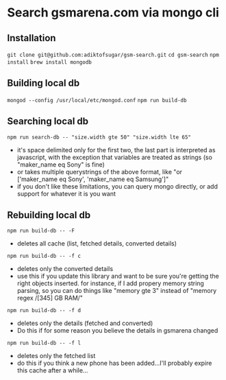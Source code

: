 Search gsmarena.com via mongo cli
===

## Installation
`git clone git@github.com:adiktofsugar/gsm-search.git`
`cd gsm-search`
`npm install`
`brew install mongodb`

## Building local db
`mongod --config /usr/local/etc/mongod.conf`
`npm run build-db`

## Searching local db
`npm run search-db -- "size.width gte 50" "size.width lte 65"`
- it's space delimited only for the first two, the last part is interpreted as javascript, with the exception that variables are treated as strings (so "maker_name eq Sony" is fine)
- or takes multiple querystrings of the above format, like "or ['maker_name eq Sony', 'maker_name eq Samsung']"
- if you don't like these limitations, you can query mongo directly, or add support for whatever it is you want

## Rebuilding local db

`npm run build-db -- -F`
- deletes all cache (list, fetched details, converted details)

`npm run build-db -- -f c`
- deletes only the converted details
- use this if you update this library and want to be sure you're getting the right objects inserted. for instance, if I add propery memory string parsing, so you can do things like "memory gte 3" instead of "memory regex /[345] GB RAM/"

`npm run build-db -- -f d`
- deletes only the details (fetched and converted)
- Do this if for some reason you believe the details in gsmarena changed

`npm run build-db -- -f l`
- deletes only the fetched list
- do this if you think a new phone has been added...I'll probably expire this cache after a while...
